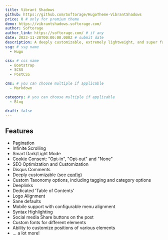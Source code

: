 ```yaml
---
title: Vibrant Shadows
github: https://github.com/Softorage/HugoTheme-VibrantShadows
price: 0 # only for premium theme
demo: https://vibrantshadows.softorage.com/
author: Softorage
author_link: https://softorage.com/ # if any
date: 2023-11-28T00:00:00.000Z # submit date
description: A deeply customizable, extremely lightweight, and super fast 'Blog Theme' for Hugo, with mobile support and a lot more.
ssg: # ssg name
  - Hugo

css: # css name
  - Bootstrap
  - SCSS
  - PostCSS

cms: # you can choose multiple if applicable
  - Markdown

category: # you can choose multiple if applicable
  - Blog

draft: false
---
```


## Features

* Pagination
* Infinite Scrolling
* Smart Dark/Light Mode
* Cookie Consent: "Opt-in", "Opt-out" and "None"
* SEO Optimization and Customization
* Disqus Comments
* Deeply customizable (see [config](https://github.com/Softorage/HugoTheme-VibrantShadows#configuration))
* Custom Taxonomy options, including tagging and category options
* Deeplinks
* Dedicated 'Table of Contents'
* Logo Alignment
* Sane defaults
* Mobile support with configurable menu alignment
* Syntax Highlighting
* Social media Share buttons on the post
* Custom fonts for different elements
* Ability to customize positions of various elements
* ... a lot more!
